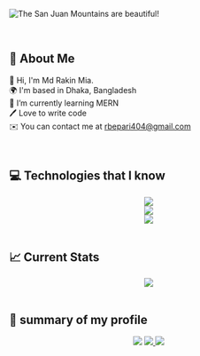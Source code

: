 ![The San Juan Mountains are beautiful!](https://media.licdn.com/dms/image/D5616AQG2rxd7g40tLA/profile-displaybackgroundimage-shrink_350_1400/0/1703049257662?e=1710374400&v=beta&t=Hbxl1sBa4-ng-oWAHqLKSZbBoRGCZv1x0yq7cgaDc7c "San Juan Mountains")

 <br />

## 🚀 About Me

👋 Hi, I'm Md Rakin Mia. <br />
🌍 I'm based in Dhaka, Bangladesh <br />
🌱 I’m currently learning MERN <br />
🖊️ Love to write code <br />
✉️ You can contact me at rbepari404@gmail.com

 <br />

## 💻 Technologies that I know

<div align="center">
  <a href="https://skillicons.dev">
    <img src="https://skillicons.dev/icons?i=js,css,html,nodejs,tailwindcss" />
  </a>
</div>

<div align="center">
  <a href="https://skillicons.dev">
    <img src="https://skillicons.dev/icons?i=react,express,mongodb,next,firebase" />
  </a>
</div>
<div align="center">
  <a href="https://skillicons.dev">
    <img src="https://skillicons.dev/icons?i=bootstrap,github,figma,mui" />
  </a>
</div>

 <br />

## 📈 Current Stats

<div align="center">
<!-- [![GitHub Streak](https://github-readme-streak-stats.herokuapp.com?user=Rakibki&theme=react&date_format=j%20M%5B%20Y%5D)](https://git.io/streak-stats) -->
<img src="https://github-readme-streak-stats.herokuapp.com?user=Rakibki&theme=react&date_format=j%20M%5B%20Y%5D)]">
</img>
</div>

 <br />

## 👀 summary of my profile
<div align="center">
  <!-- ![](http://github-profile-summary-cards.vercel.app/api/cards/profile-details?username=Rakibki&theme=dark) -->
  <img src="http://github-profile-summary-cards.vercel.app/api/cards/profile-details?username=Rakibki&theme=dark"></img>

  <a href="https://skillicons.dev">
    <img src=http://github-profile-summary-cards.vercel.app/api/cards/stats?username=Rakibki&theme=dark />
  </a>
  <a href="https://skillicons.dev">
    <img src=http://github-profile-summary-cards.vercel.app/api/cards/repos-per-language?username=Rakibki&theme=dark
 />
  </a>
</div>
